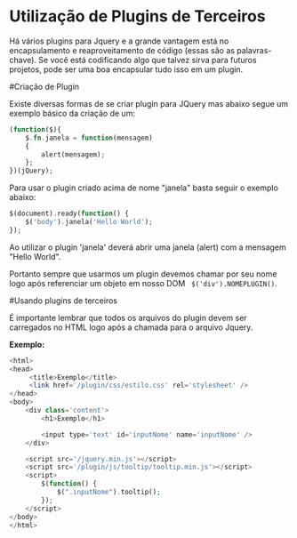 # Utilização de Plugins de Terceiros

Há vários plugins para Jquery e a grande vantagem está no encapsulamento e reaproveitamento de código (essas são as palavras-chave). 
Se você está codificando algo que talvez sirva para futuros projetos, pode ser uma boa encapsular tudo isso em um plugin.

#Criação de Plugin

Existe diversas formas de se criar plugin para JQuery mas abaixo segue um exemplo básico da criação de um:

```php
(function($){
    $.fn.janela = function(mensagem) 
    {
        alert(mensagem);
    }; 
})(jQuery);
```

Para usar o plugin criado acima de nome "janela" basta seguir o exemplo abaixo:

```php
$(document).ready(function() {
    $('body').janela('Hello World');
});
```

Ao utilizar o plugin 'janela' deverá abrir uma janela (alert) com a mensagem "Hello World".

Portanto sempre que usarmos um plugin devemos chamar por seu nome logo após 
referenciar um objeto em nosso DOM ``` $('div').NOMEPLUGIN()```.

#Usando plugins de terceiros

É importante lembrar que todos os arquivos do plugin devem ser carregados no HTML logo após a chamada para o arquivo Jquery.

**Exemplo:**
```php
<html>
<head>
     <title>Exemplo</title>
     <link href='/plugin/css/estilo.css' rel='stylesheet' />
</head>
<body>
    <div class='content'>
        <h1>Exemplo</h1>

        <input type='text' id='inputNome' name='inputNome' />
    </div>

    <script src='/jquery.min.js'></script>
    <script src='/plugin/js/tooltip/tooltip.min.js'></script>
    <script>
        $(function() {
            $(".inputNome").tooltip();
        });
    </script>
</body>
</html>
```


